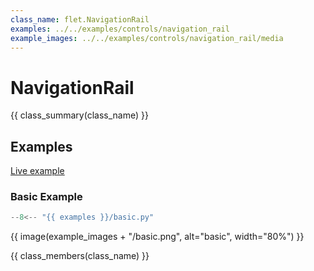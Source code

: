 ```yaml
---
class_name: flet.NavigationRail
examples: ../../examples/controls/navigation_rail
example_images: ../../examples/controls/navigation_rail/media
---
```


# NavigationRail

{{ class_summary(class_name) }}

## Examples

[Live example](https://flet-controls-gallery.fly.dev/navigation/navigationrail)

### Basic Example

```python
--8<-- "{{ examples }}/basic.py"
```

{{ image(example_images + "/basic.png", alt="basic", width="80%") }}


{{ class_members(class_name) }}
